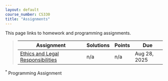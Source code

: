 ```yaml
---
layout: default
course_number: CS330
title: "Assignments"
---
```


This page links to homework and programming assignments.

> Assignment | Solutions | Points | Due
> ---------- | ---- | ------ | ---
> [Ethics and Legal Responsibilities](ethics.html) | n/a | n/a | Aug 28, 2025


<sup>*</sup> Programming Assignment
